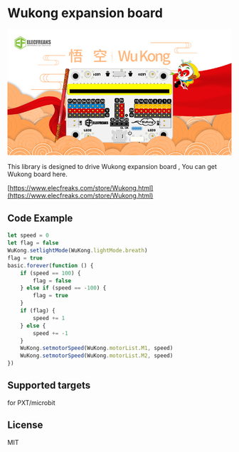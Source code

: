 # Wukong expansion board

![Wukong](./Wukong.jpg)

This library is designed to drive Wukong expansion board , You can get Wukong board here.

[https://www.elecfreaks.com/store/Wukong.html](https://www.elecfreaks.com/store/Wukong.html)

## Code Example
```JavaScript
let speed = 0
let flag = false
WuKong.setlightMode(WuKong.lightMode.breath)
flag = true
basic.forever(function () {
    if (speed == 100) {
        flag = false
    } else if (speed == -100) {
        flag = true
    }
    if (flag) {
        speed += 1
    } else {
        speed += -1
    }
    WuKong.setmotorSpeed(WuKong.motorList.M1, speed)
    WuKong.setmotorSpeed(WuKong.motorList.M2, speed)
})
```
## Supported targets
for PXT/microbit

## License
MIT
